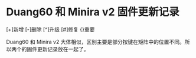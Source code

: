 # Duang60 和 Minira v2 固件更新记录
[+]新增 [-]删除 [^]升级 [#]修复 {}重要

Duang60 和 Minira v2 大体相似，区别主要是部分按键在矩阵中的位置不同。所以两个的固件更新记录放在一起了。